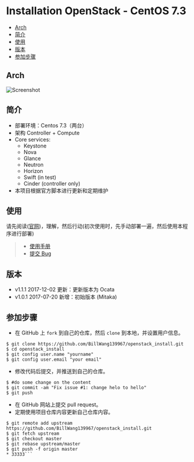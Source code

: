 # Installation OpenStack - CentOS 7.3
<!-- vim-markdown-toc GFM -->
* [Arch](#arch)
* [简介](#简介)
* [使用](#使用)
* [版本](#版本)
* [参加步骤](#参加步骤)

<!-- vim-markdown-toc -->
## Arch

![Screenshot](./doc/images/env/networklayout.png)

## 简介

- 部署环境：Centos 7.3（两台）
- 架构 Controller + Compute
- Core services:
	+ Keystone
	+ Nova
	+ Glance
	+ Neutron
	+ Horizon
	+ Swift (in test)
	+ Cinder (controller only) 
- 本项目根据官方脚本进行更新和定期维护

## 使用

请先阅读([官网](https://docs.openstack.org/))，理解，然后行动(初次使用时，先手动部署一遍，然后使用本程序进行部署)

> * [使用手册](https://github.com/BillWang139967/openstack_install/wiki)
> * [提交 Bug](https://github.com/BillWang139967/openstack_install/issues)

## 版本

* v1.1.1 2017-12-02 更新：更新版本为 Ocata
* v1.0.1 2017-07-20 新增：初始版本 (Mitaka)

## 参加步骤

* 在 GitHub 上 `fork` 到自己的仓库，然后 `clone` 到本地，并设置用户信息。
```
$ git clone https://github.com/BillWang139967/openstack_install.git
$ cd openstack_install
$ git config user.name "yourname"
$ git config user.email "your email"
```
* 修改代码后提交，并推送到自己的仓库。
```
$ #do some change on the content
$ git commit -am "Fix issue #1: change helo to hello"
$ git push
```
* 在 GitHub 网站上提交 pull request。
* 定期使用项目仓库内容更新自己仓库内容。
```
$ git remote add upstream https://github.com/BillWang139967/openstack_install.git
$ git fetch upstream
$ git checkout master
$ git rebase upstream/master
$ git push -f origin master
* 33333```
